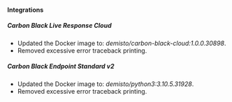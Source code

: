 
#### Integrations
##### Carbon Black Live Response Cloud
- Updated the Docker image to: *demisto/carbon-black-cloud:1.0.0.30898*.
- Removed excessive error traceback printing.

##### Carbon Black Endpoint Standard v2
- Updated the Docker image to: *demisto/python3:3.10.5.31928*.
- Removed excessive error traceback printing.

